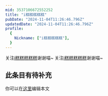 ```yaml
---
mid: 3537106672552252
title: "i糕糕糕糕糕"
pubDate: "2024-11-04T11:26:46.796Z"
updatedDate: "2024-11-04T11:26:46.796Z"
profile:
  {
    Nickname: ["i糕糕糕糕糕"],
  }
---
```


关注[i糕糕糕糕糕](https://space.bilibili.com/3537106672552252)谢谢喵~ 关注[i糕糕糕糕糕](https://space.bilibili.com/3537106672552252)谢谢喵~

## 此条目有待补充
你可以在[这里](https://github.com/Yuhanawa/VTuber.ICU/edit/master/src/content/v/i糕糕糕糕糕/index.md)编辑本文
